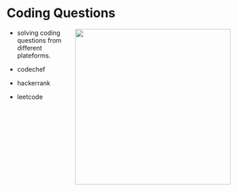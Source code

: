 <h1> Coding Questions</h1>

<img src="https://media3.giphy.com/media/qgQUggAC3Pfv687qPC/giphy.gif?cid=ecf05e47mvbvrlt3eivhcr19f7u081n5pgkriv3wkoi7l9hw&rid=giphy.gif&ct=g" width="350px" align="right" />
    
- solving coding questions from different plateforms.

- codechef

- hackerrank

- leetcode 
